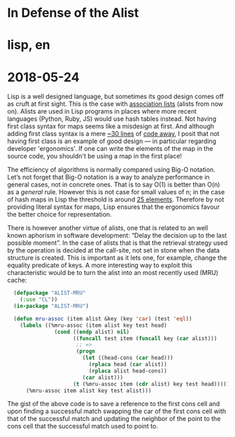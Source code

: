# In Defense of the Alist
# lisp, en
# 2018-05-24

Lisp is a well designed language, but sometimes its good design comes off as
cruft at first sight. This is the case with [association lists] (alists from
now on). Alists are used in Lisp programs in places where more recent languages
(Python, Ruby, JS) would use hash tables instead.  Not having first class
syntax for maps seems like a misdesign at first. And although adding first
class syntax is a mere [~30 lines] of [code away], I posit that not
having first class is an example of good design — in particular regarding
developer 'ergonomics'. If one can write the elements of the map in the source
code, you shouldn't be using a map in the first place!

The efficiency of algorithms is normally compared using Big-O notation. Let’s
not forget that Big-O notation is a way to analyze performance in general
cases, not in concrete ones. That is to say O(1) is better than O(n) as a
_general_ rule. However this is not case for small values of n; in the case of
hash maps in Lisp the threshold is around [25 elements]. Therefore by not
providing literal syntax for maps, Lisp ensures that the ergonomics favour the
better choice for representation.

There is however another virtue of alists, one that is related to an well known
aphorism in software development: “Delay the decision up to the last possible
moment”. In the case of alists that is that the retrieval strategy used by the
operation is decided at the call-site, not set in stone when the data structure
is created. This is important as it lets one, for example, change the equality
predicate of keys. A more interesting way to exploit this characteristic would
be to turn the alist into an most recently used (MRU) cache:

```lisp
  (defpackage "ALIST-MRU"
    (:use "CL"))
  (in-package "ALIST-MRU")

  (defun mru-assoc (item alist &key (key 'car) (test 'eql))
    (labels ((%mru-assoc (item alist key test head)
               (cond ((endp alist) nil)
                     ((funcall test item (funcall key (car alist)))
                      ;; =>
                      (progn
                        (let ((head-cons (car head)))
                          (rplaca head (car alist))
                          (rplaca alist head-cons))
                        (car alist)))
                     (t (%mru-assoc item (cdr alist) key test head)))))
      (%mru-assoc item alist key test alist)))
```

The gist of the above code is to save a reference to the first cons cell and
upon finding a successful match swapping the car of the first cons cell with
that of the successful match and updating the neighbor of the point to the cons
cell that the successful match used to point to.

[association lists]:http://www.lispworks.com/documentation/HyperSpec/Body/26_glo_a.htm#association_list
[~30 lines]: http://frank.kank.net/essays/hash.html
[code away]: https://github.com/vseloved/rutils/blob/db3c3f4ae897025b5f0cd81042ca147da60ca0c5/core/readtable.lisp#L28-L51
[25 elements]: http://funcall.blogspot.pe/2016/01/alist-vs-hash-table.html
